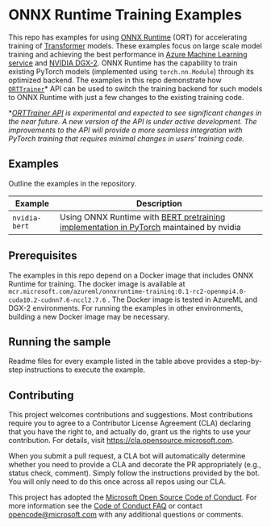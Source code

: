 # ONNX Runtime Training Examples

This repo has examples for using [ONNX Runtime](https://github.com/microsoft/onnxruntime) (ORT) for accelerating training of [Transformer](https://arxiv.org/abs/1706.03762) models. These examples focus on large scale model training and achieving the best performance in [Azure Machine Learning service](https://azure.microsoft.com/en-us/services/machine-learning/) and [NVIDIA DGX-2](https://www.nvidia.com/en-us/data-center/dgx-2). ONNX Runtime has the capability to train existing PyTorch models (implemented using `torch.nn.Module`) through its optimized backend. The examples in this repo demonstrate how [`ORTTrainer`](https://github.com/microsoft/onnxruntime/blob/orttraining_rc1/orttraining/orttraining/python/ort_trainer.py#L480)* API can be used to switch the training backend for such models to ONNX Runtime with just a few changes to the existing training code. 

*_[ORTTrainer API](https://github.com/microsoft/onnxruntime/blob/orttraining_rc1/orttraining/orttraining/python/ort_trainer.py#L480) is experimental and expected to see significant changes in the near future. A new version of the API is under active development. The improvements to the API will provide a more seamless integration with PyTorch training that requires minimal changes in users’ training code._

## Examples

Outline the examples in the repository. 

| Example       | Description                                |
|-------------------|--------------------------------------------|
| `nvidia-bert`     | Using ONNX Runtime with [BERT pretraining implementation in PyTorch](https://github.com/NVIDIA/DeepLearningExamples/tree/master/PyTorch/LanguageModeling/BERT) maintained by nvidia |

<!-- 
| `CONTRIBUTING.md` | Guidelines for contributing to the sample. |
-->
## Prerequisites

The examples in this repo depend on a Docker image that includes ONNX Runtime for training. The docker image is available at `mcr.microsoft.com/azureml/onnxruntime-training:0.1-rc2-openmpi4.0-cuda10.2-cudnn7.6-nccl2.7.6` . The Docker image is tested in AzureML and DGX-2 environments. For running the examples in other environments, building a new Docker image may be necessary.

## Running the sample

Readme files for every example listed in the table above provides a step-by-step instructions to execute the example.

## Contributing

This project welcomes contributions and suggestions.  Most contributions require you to agree to a
Contributor License Agreement (CLA) declaring that you have the right to, and actually do, grant us
the rights to use your contribution. For details, visit https://cla.opensource.microsoft.com.

When you submit a pull request, a CLA bot will automatically determine whether you need to provide
a CLA and decorate the PR appropriately (e.g., status check, comment). Simply follow the instructions
provided by the bot. You will only need to do this once across all repos using our CLA.

This project has adopted the [Microsoft Open Source Code of Conduct](https://opensource.microsoft.com/codeofconduct/).
For more information see the [Code of Conduct FAQ](https://opensource.microsoft.com/codeofconduct/faq/) or
contact [opencode@microsoft.com](mailto:opencode@microsoft.com) with any additional questions or comments.

